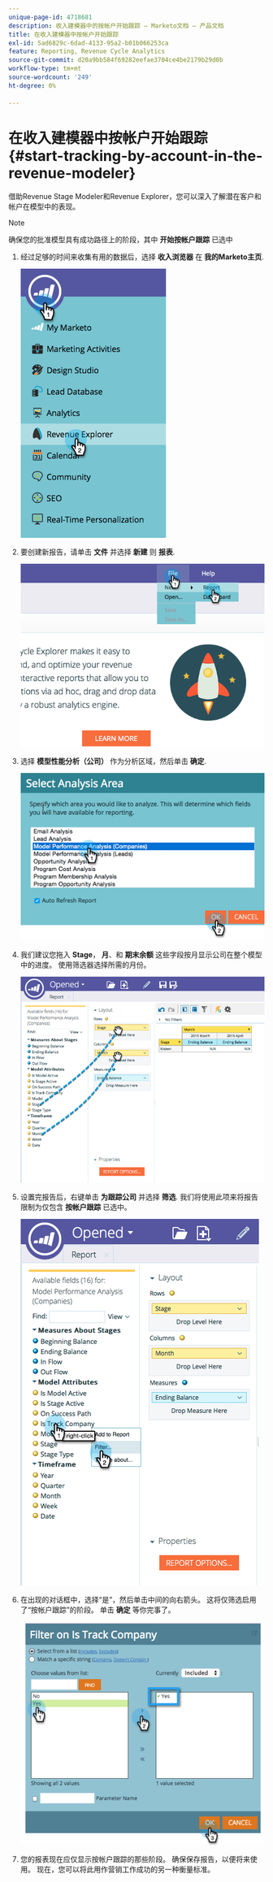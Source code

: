 ```yaml
---
unique-page-id: 4718681
description: 收入建模器中的按帐户开始跟踪 — Marketo文档 — 产品文档
title: 在收入建模器中按帐户开始跟踪
exl-id: 5ad6829c-6dad-4133-95a2-b01b066253ca
feature: Reporting, Revenue Cycle Analytics
source-git-commit: d20a9bb584f69282eefae3704ce4be2179b29d0b
workflow-type: tm+mt
source-wordcount: '249'
ht-degree: 0%

---
```


# 在收入建模器中按帐户开始跟踪 {#start-tracking-by-account-in-the-revenue-modeler}

借助Revenue Stage Modeler和Revenue Explorer，您可以深入了解潜在客户和帐户在模型中的表现。

>[!NOTE]
>
>确保您的批准模型具有成功路径上的阶段，其中 **开始按帐户跟踪** 已选中

1. 经过足够的时间来收集有用的数据后，选择 **收入浏览器** 在 **我的Marketo主页**.

   ![](assets/image2015-4-29-16-3a36-3a2.png)

1. 要创建新报告，请单击 **文件** 并选择 **新建** 则 **报表**.

   ![](assets/image2015-4-29-16-3a38-3a44.png)

1. 选择 **模型性能分析（公司）** 作为分析区域，然后单击 **确定**.

   ![](assets/image2015-4-29-16-3a41-3a47.png)

1. 我们建议您拖入 **Stage**， **月**、和 **期末余额** 这些字段按月显示公司在整个模型中的进度。 使用筛选器选择所需的月份。

   ![](assets/image2015-4-29-17-3a16-3a1.png)

1. 设置完报告后，右键单击 **为跟踪公司** 并选择 **筛选**. 我们将使用此项来将报告限制为仅包含 **按帐户跟踪** 已选中。

   ![](assets/image2015-4-29-17-3a18-3a9.png)

1. 在出现的对话框中，选择“是”，然后单击中间的向右箭头。 这将仅筛选启用了“按帐户跟踪”的阶段。 单击 **确定** 等你完事了。

   ![](assets/image2015-6-9-16-3a21-3a3.png)

1. 您的报表现在应仅显示按帐户跟踪的那些阶段。 确保保存报告，以便将来使用。 现在，您可以将此用作营销工作成功的另一种衡量标准。
